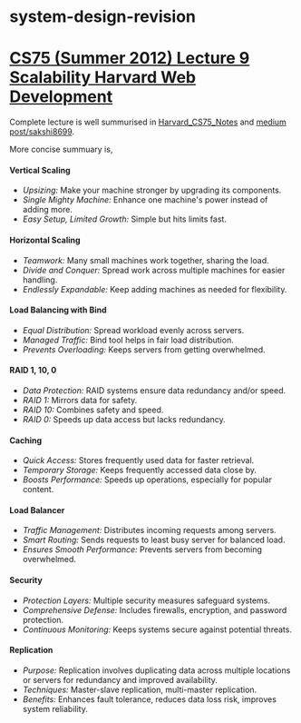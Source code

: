 # system-design-revision

# [CS75 (Summer 2012) Lecture 9 Scalability Harvard Web Development](https://youtu.be/-W9F__D3oY4?si=oE2LquIcABKw5T8L)

Complete lecture is well summurised in  [Harvard_CS75_Notes](https://ninefu.github.io/blog/Harvard_CS75_Notes/)  and
[medium post/sakshi8699](https://sakshi8699.medium.com/notes-from-harvard-scalability-lecture-56d9c04f4ab2). 

More concise summuary is,
#### Vertical Scaling

- *Upsizing:* Make your machine stronger by upgrading its components.
- *Single Mighty Machine:* Enhance one machine's power instead of adding more.
- *Easy Setup, Limited Growth:* Simple but hits limits fast.

#### Horizontal Scaling

- *Teamwork:* Many small machines work together, sharing the load.
- *Divide and Conquer:* Spread work across multiple machines for easier handling.
- *Endlessly Expandable:* Keep adding machines as needed for flexibility.

#### Load Balancing with Bind

- *Equal Distribution:* Spread workload evenly across servers.
- *Managed Traffic:* Bind tool helps in fair load distribution.
- *Prevents Overloading:* Keeps servers from getting overwhelmed.

#### RAID 1, 10, 0

- *Data Protection:* RAID systems ensure data redundancy and/or speed.
- *RAID 1:* Mirrors data for safety.
- *RAID 10:* Combines safety and speed.
- *RAID 0:* Speeds up data access but lacks redundancy.

#### Caching

- *Quick Access:* Stores frequently used data for faster retrieval.
- *Temporary Storage:* Keeps frequently accessed data close by.
- *Boosts Performance:* Speeds up operations, especially for popular content.

#### Load Balancer

- *Traffic Management:* Distributes incoming requests among servers.
- *Smart Routing:* Sends requests to least busy server for balanced load.
- *Ensures Smooth Performance:* Prevents servers from becoming overwhelmed.

#### Security

- *Protection Layers:* Multiple security measures safeguard systems.
- *Comprehensive Defense:* Includes firewalls, encryption, and password protection.
- *Continuous Monitoring:* Keeps systems secure against potential threats.

#### Replication

- *Purpose:* Replication involves duplicating data across multiple locations or servers for redundancy and improved availability.
- *Techniques:* Master-slave replication, multi-master replication.
- *Benefits:* Enhances fault tolerance, reduces data loss risk, improves system reliability.
